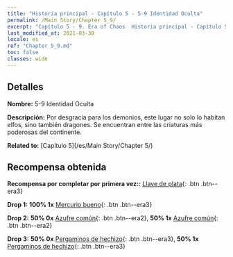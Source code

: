 ```yaml
---
title: "Historia principal - Capítulo 5 - 5-9 Identidad Oculta"
permalink: /Main Story/Chapter 5_9/
excerpt: "Capítulo 5 - 9. Era of Chaos  Historia principal - Capítulo 5_9. 5-9 Identidad Oculta"
last_modified_at: 2021-03-30
locale: es
ref: "Chapter 5_9.md"
toc: false
classes: wide
---
```


## Detalles

 **Nombre:** 5-9 Identidad Oculta

 **Descripción:** Por desgracia para los demonios, este lugar no solo lo habitan elfos, sino también dragones. Se encuentran entre las criaturas más poderosas del continente.

 **Related to:** [Capítulo 5](/es/Main Story/Chapter 5/)

## Recompensa obtenida

 **Recompensa por completar por primera vez::** [Llave de plata](/es/Items/con_693/){: .btn .btn--era3}

 **Drop 1:** **100% 1x** [Mercurio bueno](/es/Items/mat_14/){: .btn .btn--era3}

 **Drop 2:** **50% 0x** [Azufre común](/es/Items/mat_9/){: .btn .btn--era2}, **50% 1x** [Azufre común](/es/Items/mat_9/){: .btn .btn--era2}

 **Drop 3:** **50% 0x** [Pergaminos de hechizo](/es/Items/con_694/){: .btn .btn--era3}, **50% 1x** [Pergaminos de hechizo](/es/Items/con_694/){: .btn .btn--era3}

